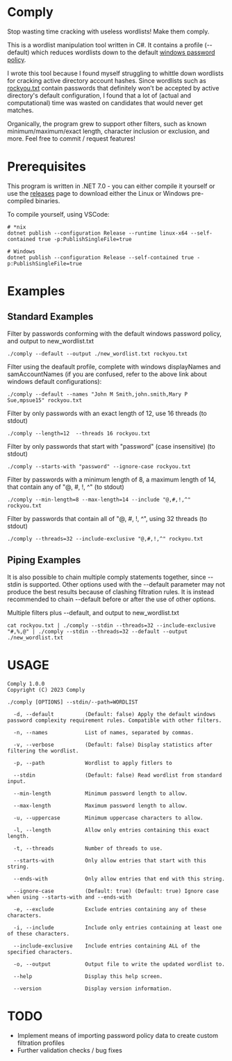 # Comply
Stop wasting time cracking with useless wordlists! Make them comply.

This is a wordlist manipulation tool written in C#. It contains a profile (--default) which reduces wordlists down to the default [windows password policy](https://learn.microsoft.com/en-us/windows/security/threat-protection/security-policy-settings/password-must-meet-complexity-requirements).

I wrote this tool because I found myself struggling to whittle down wordlists for cracking active directory account hashes. Since wordlists such as [rockyou.txt](https://github.com/praetorian-inc/Hob0Rules/blob/master/wordlists/rockyou.txt.gz) contain passwords that definitely won't be accepted by active directory's default configuration, I found that a lot of (actual and computational) time was wasted on candidates that would never get matches.

Organically, the program grew to support other filters, such as known minimum/maximum/exact length, character inclusion or exclusion, and more. Feel free to commit / request features!

# Prerequisites
This program is written in .NET 7.0 - you can either compile it yourself or use the [releases](https://github.com/Hzoid/comply/releases) page to download either the Linux or Windows pre-compiled binaries.

To compile yourself, using VSCode:
```
# *nix
dotnet publish --configuration Release --runtime linux-x64 --self-contained true -p:PublishSingleFile=true

# Windows
dotnet publish --configuration Release --self-contained true -p:PublishSingleFile=true
```
# Examples

## Standard Examples
Filter by passwords conforming with the default windows password policy, and output to new_wordlist.txt
```
./comply --default --output ./new_wordlist.txt rockyou.txt
```

Filter using the deafault profile, complete with windows displayNames and samAccountNames (if you are confused, refer to the above link about windows default configurations):
```
./comply --default --names "John M Smith,john.smith,Mary P Sue,mpsue15" rockyou.txt
```

Filter by only passwords with an exact length of 12, use 16 threads (to stdout)
```
./comply --length=12  --threads 16 rockyou.txt
```

Filter by only passwords that start with "password" (case insensitive) (to stdout)
```
./comply --starts-with "password" --ignore-case rockyou.txt
```

Filter by passwords with a minimum length of 8, a maximum length of 14, that contain any of "@, #, !, ^" (to stdout)
```
./comply --min-length=8 --max-length=14 --include "@,#,!,^" rockyou.txt
```

Filter by passwords that contain all of "@, #, !, ^", using 32 threads (to stdout)
```
./comply --threads=32 --include-exclusive "@,#,!,^" rockyou.txt
```

## Piping Examples
It is also possible to chain multiple comply statements together, since --stdin is supported. Other options used with the --default parameter may not produce the best results because of clashing filtration rules. It is instead recommended to chain --default before or after the use of other options.

Multiple filters plus --default, and output to new_wordlist.txt
```
cat rockyou.txt | ./comply --stdin --threads=32 --include-exclusive "#,%,@" | ./comply --stdin --threads=32 --default --output ./new_wordlist.txt
```

# USAGE
```
Comply 1.0.0
Copyright (C) 2023 Comply

./comply [OPTIONS] --stdin/--path=WORDLIST

  -d, --default          (Default: false) Apply the default windows password complexity requirement rules. Compatible with other filters.

  -n, --names            List of names, separated by commas.

  -v, --verbose          (Default: false) Display statistics after filtering the wordlist.

  -p, --path             Wordlist to apply fitlers to

  --stdin                (Default: false) Read wordlist from standard input.

  --min-length           Minimum password length to allow.

  --max-length           Maximum password length to allow.

  -u, --uppercase        Minimum uppercase characters to allow.

  -l, --length           Allow only entries containing this exact length.

  -t, --threads          Number of threads to use.

  --starts-with          Only allow entries that start with this string.

  --ends-with            Only allow entries that end with this string.

  --ignore-case          (Default: true) (Default: true) Ignore case when using --starts-with and --ends-with

  -e, --exclude          Exclude entries containing any of these characters.

  -i, --include          Include only entries containing at least one of these characters.

  --include-exclusive    Include entries containing ALL of the specified characters.

  -o, --output           Output file to write the updated wordlist to.

  --help                 Display this help screen.

  --version              Display version information.
```

# TODO
* Implement means of importing password policy data to create custom filtration profiles
* Further validation checks / bug fixes

